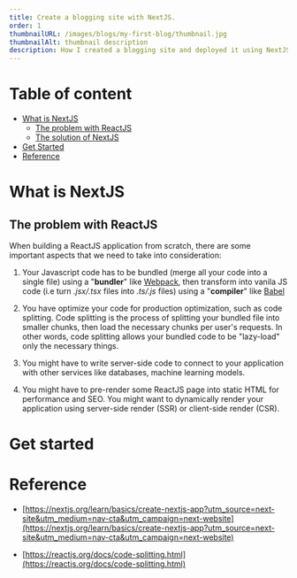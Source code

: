 ```yaml
---
title: Create a blogging site with NextJS.
order: 1
thumbnailURL: /images/blogs/my-first-blog/thumbnail.jpg
thumbnailAlt: thumbnail description
description: How I created a blogging site and deployed it using NextJS and Vercel.
---
```


# Table of content

- [What is NextJS](#what-is-nextjs)
  - [The problem with ReactJS](##the-problem-with-reactjs)
  - [The solution of NextJS](##the-solution-of-nextjs)
- [Get Started](#get-started)
- [Reference](#reference)

# What is NextJS

## The problem with ReactJS

When building a ReactJS application from scratch, there are some important aspects that we need to take into consideration:

1. Your Javascript code has to be bundled (merge all your code into a single file) using a "**bundler**" like [Webpack](https://webpack.js.org), then transform into vanila JS code (i.e turn _.jsx/.tsx_ files into _.ts/.js_ files) using a "**compiler**" like [Babel](https://babeljs.io)

2. You have optimize your code for production optimization, such as code splitting. Code splitting is the process of splitting your bundled file into smaller chunks, then load the necessary chunks per user's requests. In other words, code splitting allows your bundled code to be "lazy-load" only the necessary things.

3. You might have to write server-side code to connect to your application with other services like databases, machine learning models.

4. You might have to pre-render some ReactJS page into static HTML for performance and SEO. You might want to dynamically render your application using server-side render (SSR) or client-side render (CSR).

# Get started

# Reference

- [https://nextjs.org/learn/basics/create-nextjs-app?utm_source=next-site&utm_medium=nav-cta&utm_campaign=next-website](https://nextjs.org/learn/basics/create-nextjs-app?utm_source=next-site&utm_medium=nav-cta&utm_campaign=next-website)

- [https://reactjs.org/docs/code-splitting.html](https://reactjs.org/docs/code-splitting.html)
